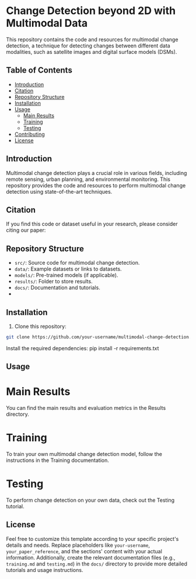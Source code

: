 # Change Detection beyond 2D with Multimodal Data

This repository contains the code and resources for multimodal change detection, a technique for detecting changes between different data modalities, such as satellite images and digital surface models (DSMs).

## Table of Contents
- [Introduction](#introduction)
- [Citation](#citation)
- [Repository Structure](#repository-structure)
- [Installation](#installation)
- [Usage](#usage)
  - [Main Results](#main-results)
  - [Training](#training)
  - [Testing](#testing)
- [Contributing](#contributing)
- [License](#license)

## Introduction

Multimodal change detection plays a crucial role in various fields, including remote sensing, urban planning, and environmental monitoring. This repository provides the code and resources to perform multimodal change detection using state-of-the-art techniques.


<a name="citation"></a>
## Citation

If you find this code or dataset useful in your research, please consider citing our paper:

<a name="repository-structure"></a>
## Repository Structure

- `src/`: Source code for multimodal change detection.
- `data/`: Example datasets or links to datasets.
- `models/`: Pre-trained models (if applicable).
- `results/`: Folder to store results.
- `docs/`: Documentation and tutorials.
- 
<a name="installation"></a>
## Installation

1. Clone this repository:

```bash
git clone https://github.com/your-username/multimodal-change-detection.git
```
Install the required dependencies:
pip install -r requirements.txt

## Usage

<a name="main-results"></a>
# Main Results
You can find the main results and evaluation metrics in the Results directory.

<a name="training"></a>
# Training
To train your own multimodal change detection model, follow the instructions in the Training documentation.

<a name="testing"></a>
# Testing
To perform change detection on your own data, check out the Testing tutorial.

<a name="license"></a>
## License

Feel free to customize this template according to your specific project's details and needs. Replace placeholders like `your-username`, `your_paper_reference`, and the sections' content with your actual information. Additionally, create the relevant documentation files (e.g., `training.md` and `testing.md`) in the `docs/` directory to provide more detailed tutorials and usage instructions.


